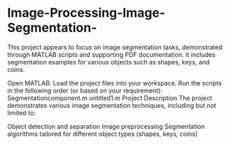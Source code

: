 # Image-Processing-Image-Segmentation-
This project appears to focus on image segmentation tasks, demonstrated through MATLAB scripts and supporting PDF documentation. It includes segmentation examples for various objects such as shapes, keys, and coins.

Open MATLAB.
Load the project files into your workspace.
Run the scripts in the following order (or based on your requirement):
Segmentationcomponent.m
untitled1.m
Project Description
The project demonstrates various image segmentation techniques, including but not limited to:

Object detection and separation
Image preprocessing
Segmentation algorithms tailored for different object types (shapes, keys, coins)
